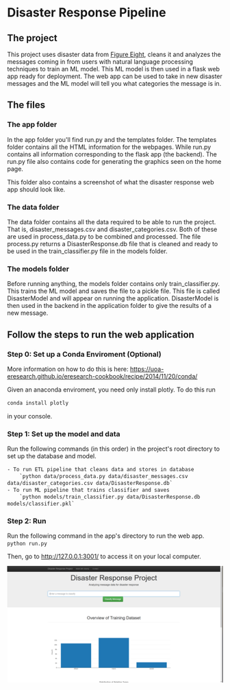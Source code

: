 # Disaster Response Pipeline

## The project

This project uses disaster data from [Figure Eight](https://www.figure-eight.com/),
cleans it and analyzes the messages coming in from users with natural language
processing techniques to train an ML model. This ML model is then used in a
flask web app ready for deployment. The web app can be used to take in new
disaster messages and the ML model will tell you what categories the message is
in.

## The files

### The app folder

In the app folder you'll find run.py and the templates folder. The templates folder
contains all the HTML information for the webpages. While run.py contains all
information corresponding to the flask app (the backend). The run.py file also
contains code for generating the graphics seen on the home page.

This folder also contains a screenshot of what the disaster response web app
should look like.

### The data folder

The data folder contains all the data required to be able to run the project.
That is, disaster_messages.csv and disaster_categories.csv. Both of these
are used in process_data.py to be combined and processed. The file process.py
returns a DisasterResponse.db file that is cleaned and ready to be used in
the train_classifier.py file in the models folder.

###  The models folder

Before running anything, the models folder contains only train_classifier.py.
This trains the ML model and saves the file to a pickle file. This file is called
DisasterModel and will appear on running the application. DisasterModel is then
used in the backend in the application folder to give the results of a new message.

## Follow the steps to run the web application


### Step 0: Set up a Conda Enviroment (Optional)

More information on how to do this is here:
https://uoa-eresearch.github.io/eresearch-cookbook/recipe/2014/11/20/conda/

Given an anaconda enviroment, you need only install plotly. To do this run

```python
conda install plotly
```

in your console.

### Step 1: Set up the model and data

Run the following commands (in this order) in the project's root directory to set up the database and model.

    - To run ETL pipeline that cleans data and stores in database
        `python data/process_data.py data/disaster_messages.csv data/disaster_categories.csv data/DisasterResponse.db`
    - To run ML pipeline that trains classifier and saves
        `python models/train_classifier.py data/DisasterResponse.db models/classifier.pkl`

### Step 2: Run

Run the following command in the app's directory to run the web app.
    `python run.py`

Then, go to http://127.0.0.1:3001/ to access it on your local computer.


![Screenshot](/app/screenshot.png)
